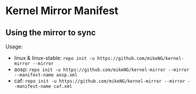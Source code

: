 # Kernel Mirror Manifest

## Using the mirror to sync

Usage:

* linux & linux-stable: `repo init -u https://github.com/mikeNG/kernel-mirror --mirror`
* aosp: `repo init -u https://github.com/mikeNG/kernel-mirror --mirror --manifest-name aosp.xml`
* caf: `repo init -u https://github.com/mikeNG/kernel-mirror --mirror --manifest-name caf.xml`
